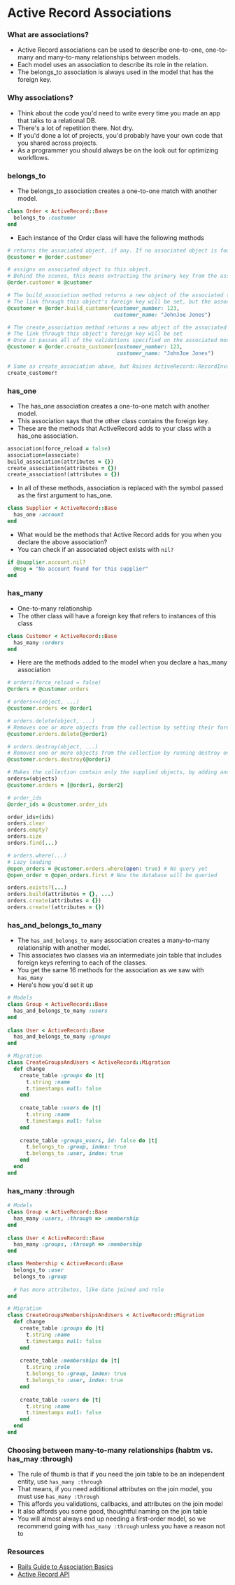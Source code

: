 # Active Record Associations

### What are associations?

- Active Record associations can be used to describe one-to-one, one-to-many and many-to-many relationships between models. 
- Each model uses an association to describe its role in the relation. 
- The belongs_to association is always used in the model that has the foreign key.

### Why associations?
- Think about the code you'd need to write every time you made an app that talks to a relational DB. 
- There's a lot of repetition there. Not dry.
- If you'd done a lot of projects, you'd probably have your own code that you shared across projects.
- As a programmer you should always be on the look out for optimizing workflows.

### belongs_to
- The belongs_to association creates a one-to-one match with another model.

```ruby
class Order < ActiveRecord::Base
  belongs_to :customer
end
```

- Each instance of the Order class will have the following methods

```ruby
# returns the associated object, if any. If no associated object is found, it returns nil.
@customer = @order.customer

# assigns an associated object to this object. 
# Behind the scenes, this means extracting the primary key from the associate object and setting this object's foreign key to the same value.
@order.customer = @customer

# The build_association method returns a new object of the associated type.
# The link through this object's foreign key will be set, but the associated object will not yet be saved.
@customer = @order.build_customer(customer_number: 123,
                                  customer_name: "JohnJoe Jones")

# The create_association method returns a new object of the associated type. 
# The link through this object's foreign key will be set
# Once it passes all of the validations specified on the associated model, the associated object will be saved.
@customer = @order.create_customer(customer_number: 123,
                                   customer_name: "JohnJoe Jones")
                                   
# Same as create_association above, but Raises ActiveRecord::RecordInvalid if the record is invalid.
create_customer!
```

### has_one

- The has_one association creates a one-to-one match with another model.
- This association says that the other class contains the foreign key.
- These are the methods that ActiveRecord adds to your class with a has_one association.
```ruby
association(force_reload = false)
association=(associate)
build_association(attributes = {})
create_association(attributes = {})
create_association!(attributes = {})
```
- In all of these methods, association is replaced with the symbol passed as the first argument to has_one.

```ruby
class Supplier < ActiveRecord::Base
  has_one :account
end
```
- What would be the methods that Active Record adds for you when you declare the above association?
- You can check if an associated object exists with `nil?`

```ruby
if @supplier.account.nil?
  @msg = "No account found for this supplier"
end
```

### has_many
- One-to-many relationship
- The other class will have a foreign key that refers to instances of this class

```ruby
class Customer < ActiveRecord::Base
  has_many :orders
end
```

- Here are the methods added to the model when you declare a has_many association
```ruby
# orders(force_reload = false)
@orders = @customer.orders

# orders<<(object, ...)
@customer.orders << @order1

# orders.delete(object, ...)
# Removes one or more objects from the collection by setting their foreign keys to NULL.
@customer.orders.delete(@order1)

# orders.destroy(object, ...)
# Removes one or more objects from the collection by running destroy on each object.
@customer.orders.destroy(@order1)

# Makes the collection contain only the supplied objects, by adding and deleting as appropriate.
orders=(objects)
@customer.orders = [@order1, @order2]

# order_ids
@order_ids = @customer.order_ids

order_ids=(ids)
orders.clear
orders.empty?
orders.size
orders.find(...)

# orders.where(...)
# Lazy loading 
@open_orders = @customer.orders.where(open: true) # No query yet
@open_order = @open_orders.first # Now the database will be queried

orders.exists?(...)
orders.build(attributes = {}, ...)
orders.create(attributes = {})
orders.create!(attributes = {})
```

### has_and_belongs_to_many

- The `has_and_belongs_to_many` association creates a many-to-many relationship with another model. 
- This associates two classes via an intermediate join table that includes foreign keys referring to each of the classes.
- You get the same 16 methods for the association as we saw with `has_many`
- Here's how you'd set it up

```ruby 
# Models
class Group < ActiveRecord::Base
  has_and_belongs_to_many :users
end
 
class User < ActiveRecord::Base
  has_and_belongs_to_many :groups
end
```

```ruby
# Migration
class CreateGroupsAndUsers < ActiveRecord::Migration
  def change
    create_table :groups do |t|
      t.string :name
      t.timestamps null: false
    end
 
    create_table :users do |t|
      t.string :name
      t.timestamps null: false
    end
 
    create_table :groups_users, id: false do |t|
      t.belongs_to :group, index: true
      t.belongs_to :user, index: true
    end
  end
end
```

### has_many :through
```ruby 
# Models
class Group < ActiveRecord::Base
  has_many :users, :through => :membership
end
 
class User < ActiveRecord::Base
  has_many :groups, :through => :membership
end

class Membership < ActiveRecord::Base
  belongs_to :user
  belongs_to :group
  
  # has more attributes, like date joined and role
end
```

```ruby
# Migration
class CreateGroupsMembershipsAndUsers < ActiveRecord::Migration
  def change
    create_table :groups do |t|
      t.string :name
      t.timestamps null: false
    end
 
    create_table :memberships do |t|
      t.string :role
      t.belongs_to :group, index: true
      t.belongs_to :user, index: true
    end
 
    create_table :users do |t|
      t.string :name
      t.timestamps null: false
    end
  end
end
```


### Choosing between many-to-many relationships (habtm vs. has_may :through)
- The rule of thumb is that if you need the join table to be an independent entity, use `has_many :through`
- That means, if you need additional attributes on the join model, you must use `has_many :through`
- This affords you validations, callbacks, and attributes on the join model
- It also affords you some good, thoughtful naming on the join table
- You will almost always end up needing a first-order model, so we recommend going with `has_many :through` unless you have a reason not to

### Resources

- [Rails Guide to Association Basics](http://guides.rubyonrails.org/association_basics.html)
- [Active Record API](http://api.rubyonrails.org/classes/ActiveRecord/Associations/ClassMethods.html)
